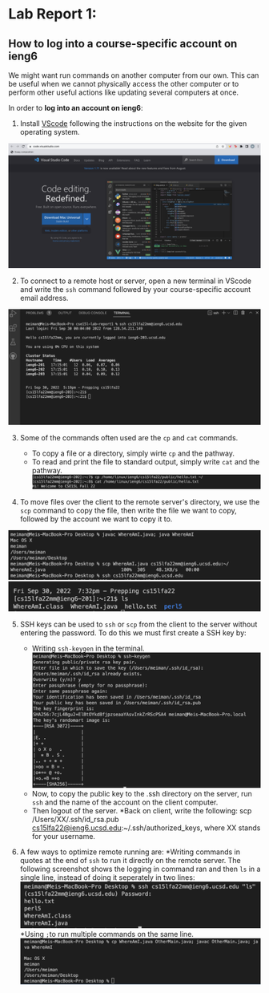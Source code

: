 # Lab Report 1: 
## How to log into a course-specific account on ieng6

We might want run commands on another computer from our own. This can be useful when we cannot physically access the other computer or to perform other useful actions like updating several computers at once. 

In order to **log into an account on ieng6**:

1) Install [VScode](https://code.visualstudio.com/) following the instructions on the website for the given operating system. 

![](ss1.png)

2) To connect to a remote host or server, open a new terminal in VScode and write the `ssh` command followed by your course-specific account email address. 

![](ss2.png)

3) Some of the commands often used are the `cp` and `cat` commands. 
   * To copy a file or a directory, simply wirte `cp` and the pathway.
   * To read and print the file to standard output, simply write `cat` and the pathway.
![](ss5.png)


4) To move files over the client to the remote server's directory, we use the `scp` command to copy the file, then write the file we want to copy, followed by the account we want to copy it to.

![](ss3.png)
![](ss4.png) 

5) SSH keys can be used to `ssh` or `scp` from the client to the server without entering the password. To do this we must first create a SSH key by: 
   * Writing `ssh-keygen` in the terminal.
   ![](ss6.png)
   * Now, to copy  the public key to the .ssh directory on the server, run `ssh` and the name of the account on the client computer. 
   * Then logout of the server.
   *Back on client, write the following: scp /Users/XX/.ssh/id_rsa.pub cs15lfa22@ieng6.ucsd.edu:~/.ssh/authorized_keys, where XX stands for your username. 

6) A few ways to optimize remote running are:
   *Writing commands in quotes at the end of `ssh` to run it directly on the remote server. The following screenshot shows the logging in command ran and then `ls` in a single line, instead of doing it seperately in two lines:
   ![](ss7.png)
   *Using `;`to run multiple commands on the same line.
   ![](ss8.png)




